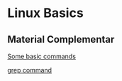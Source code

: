 # Linux Basics


## Material Complementar

[Some basic commands](https://maker.pro/linux/tutorial/basic-linux-commands-for-beginners)

[grep command](https://ostechnix.com/the-grep-command-tutorial-with-examples-for-beginners/)